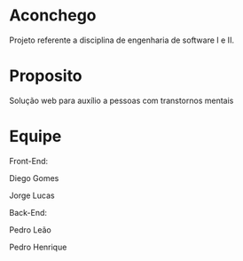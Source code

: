 # Aconchego
Projeto referente a disciplina de engenharia de software I e II.

# Proposito
Solução web para auxílio a pessoas com transtornos mentais

# Equipe
Front-End:

  Diego Gomes
  
  Jorge Lucas

Back-End:
  
  Pedro Leão
  
  Pedro Henrique
  
